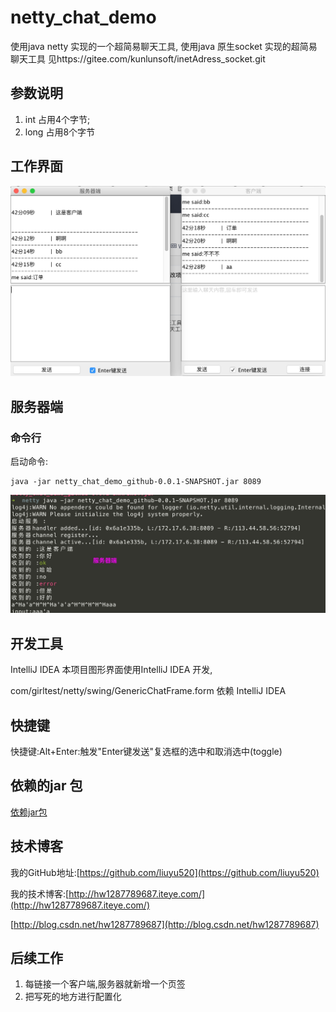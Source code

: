 # netty_chat_demo
使用java netty 实现的一个超简易聊天工具,
使用java 原生socket 实现的超简易聊天工具 见https://gitee.com/kunlunsoft/inetAdress_socket.git 

## 参数说明
1. int 占用4个字节;
2. long 占用8个字节


## 工作界面
![这里写链接内容](./md/2018-02-20_11-42-40.jpg)

## 服务器端
### 命令行
启动命令:

```shell
java -jar netty_chat_demo_github-0.0.1-SNAPSHOT.jar 8089
```

![md/2018-08-29_00-46-11.jpg](md/2018-08-29_00-46-11.jpg)


## 开发工具
IntelliJ IDEA
本项目图形界面使用IntelliJ IDEA 开发,

com/girltest/netty/swing/GenericChatFrame.form 依赖 IntelliJ IDEA

## 快捷键
快捷键:Alt+Enter:触发"Enter键发送"复选框的选中和取消选中(toggle)

## 依赖的jar 包
[依赖jar包](https://github.com/liuyu520/io0007)

## 技术博客
我的GitHub地址:[https://github.com/liuyu520](https://github.com/liuyu520)

我的技术博客:[http://hw1287789687.iteye.com/](http://hw1287789687.iteye.com/)

[http://blog.csdn.net/hw1287789687](http://blog.csdn.net/hw1287789687)

## 后续工作
1. 每链接一个客户端,服务器就新增一个页签
2. 把写死的地方进行配置化